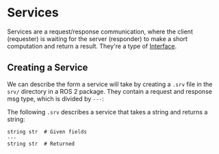 # Services

Services are a request/response communication, where the client (requester) is waiting for the server (responder) to make a short computation and return a result. They're a type of [Interface](./interfaces.md).

<!-- Give example of service in REMI -->

## Creating a Service

We can describe the form a service will take by creating a `.srv` file in the `srv/` directory in a ROS 2 package. They contain a request and response msg type, which is divided by `---`:

The following `.srv` describes a service that takes a string and returns a string:

``` IDL
string str  # Given fields
---
string str  # Returned 
```
